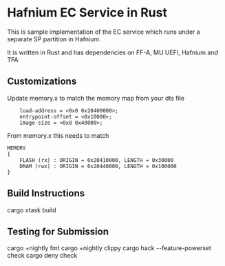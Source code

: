 # Hafnium EC Service in Rust
This is sample implementation of the EC service which runs under a separate SP partition in Hafnium.

It is written in Rust and has dependencies on FF-A, MU UEFI, Hafnium and TFA

## Customizations
Update memory.x to match the memory map from your dts file
```
	load-address = <0x0 0x20400000>;
	entrypoint-offset = <0x10000>;
	image-size = <0x0 0x40000>;
```
From memory.x this needs to match
```
MEMORY
{
    FLASH (rx) : ORIGIN = 0x20410000, LENGTH = 0x30000
    DRAM (rwx) : ORIGIN = 0x20440000, LENGTH = 0x100000
}
```

## Build Instructions
cargo xtask build

## Testing for Submission
cargo +nightly fmt
cargo +nightly clippy
cargo hack --feature-powerset check
cargo deny check
